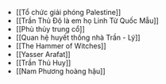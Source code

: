 - [[Tổ chức giải phóng Palestine]]
- [[Trần Thủ Độ là em họ Linh Từ Quốc Mẫu]]
- [[Phù thủy trung cổ]]
- [[Quan hệ huyết thống nhà Trần - Lý]]
- [[The Hammer of Witches]]
- [[Yasser Arafat]]
- [[Trần Thủ Huy]]
- [[Nam Phương hoàng hậu]]

